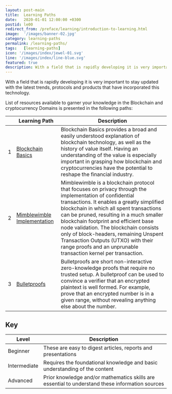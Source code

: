 ```yaml
---
layout: post-main
title:  Learning Paths
date:   2020-01-01 12:00:00 +0300
postid: le00
redirect_from: /preface/learning/introduction-to-learning.html
image:  '/images/banner-02.jpg'
category: learning-paths
permalink: /learning-paths/
tags:   [learning-paths]
icon: '/images/index/jewel-01.svg'
line: '/images/index/line-blue.svg'
featured: true
description: With a field that is rapidly developing it is very important to stay updated with the latest trends, protocols and products that have incorporated this technology.
---
```


With a field that is rapidly developing it is very important to stay updated with the latest trends, protocols and products that have incorporated this technology.

List of resources available to garner your knowledge in the Blockchain and cryptocurrency Domains is presented in the following paths:

|      | Learning Path                                    | Description                                                  |
| ---- | ------------------------------------------------ | ------------------------------------------------------------ |
| 1    | [Blockchain Basics](/learning-paths/blockchain-basics)      | Blockchain Basics provides a broad and easily understood explanation of blockchain technology, as well as the history of value itself. Having an understanding of the value is especially important in grasping how blockchain and cryptocurrencies have the potential to reshape the financial industry. |
| 2    | [Mimblewimble Implementation](/learning-paths/mimblewimble) | Mimblewimble is a blockchain protocol that focuses on privacy through the implementation of confidential transactions. It enables a greatly simplified blockchain in which all spent transactions can be pruned, resulting in a much smaller blockchain footprint and efficient base node validation. The blockchain consists only of block-headers, remaining Unspent Transaction Outputs (UTXO) with their range proofs and an unprunable transaction kernel per transaction. |
| 3    | [Bulletproofs](/learning-paths/bulletproofs)                | Bulletproofs are short non-interactive zero-knowledge proofs that require no trusted setup. A bulletproof can be used to convince a verifier that an encrypted plaintext is well formed. For example, prove that an encrypted number is in a given range, without revealing anything else about the number. |

## Key

| Level                                    | Description                                                  |
| ---------------------------------------- | ------------------------------------------------------------ |
| <span class="wrap_beg">Beginner</span>     | These are easy to digest articles,  reports and presentations |
| <span class="wrap_int">Intermediate</span> | Requires the foundational knowledge and basic understanding of the content |
| <span class="wrap_adv">Advanced</span>     | Prior knowledge and/or mathematics skills are essential to understand these information sources |
